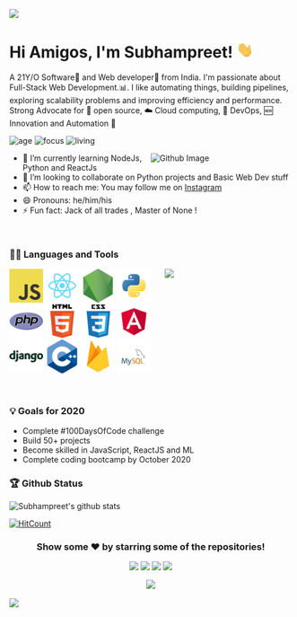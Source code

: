 ![](https://raw.githubusercontent.com/halfrost/halfrost/master/icons/header_.png)

# Hi Amigos, I'm Subhampreet! <img src="https://raw.githubusercontent.com/ABSphreak/ABSphreak/master/gifs/Hi.gif" width="30px">
  
A 21Y/O Software🌈 and Web developer🎯 from India. I'm passionate about Full-Stack Web Development.:bar_chart:. I like automating things, building pipelines, exploring scalability problems and improving efficiency and performance. Strong Advocate for 📜 open source, :cloud: Cloud computing, 🚀 DevOps, :new: Innovation and Automation :robot: 


![age](https://img.shields.io/badge/age-21-blue)
![focus](https://img.shields.io/badge/focus-FullStack-brightgreen)
![living](https://img.shields.io/badge/living-Bhubaneswar-3c9)

<img width="50%" align="right" alt="Github Image" src="https://raw.githubusercontent.com/onimur/.github/master/.resources/git-header.svg" />

- 🌱 I’m currently learning NodeJs, Python and ReactJs
- 👯 I’m looking to collaborate on Python projects and Basic Web Dev stuff
- 📫 How to reach me: You may follow me on [Instagram](https://www.instagram.com/_the.odist_) 
- 😄 Pronouns: he/him/his
- ⚡ Fun fact: Jack of all trades , Master of None ! 
<br />


### 👨‍💻 Languages and Tools

<img src="https://raw.githubusercontent.com/Subhampreet/Subhampreet/master/media/mern.png" width="45%" align="right">

<code><img height="60" src="https://raw.githubusercontent.com/github/explore/80688e429a7d4ef2fca1e82350fe8e3517d3494d/topics/javascript/javascript.png"></code>
<code><img height="60" src="https://raw.githubusercontent.com/github/explore/80688e429a7d4ef2fca1e82350fe8e3517d3494d/topics/react/react.png"></code>
<code><img height="60" src="https://raw.githubusercontent.com/github/explore/80688e429a7d4ef2fca1e82350fe8e3517d3494d/topics/nodejs/nodejs.png"></code>
<code><img height="60" src="https://raw.githubusercontent.com/github/explore/80688e429a7d4ef2fca1e82350fe8e3517d3494d/topics/python/python.png"></code>
<br>
<code><img height="60" src="https://raw.githubusercontent.com/github/explore/80688e429a7d4ef2fca1e82350fe8e3517d3494d/topics/php/php.png"></code>
<code><img height="60" src="https://raw.githubusercontent.com/github/explore/80688e429a7d4ef2fca1e82350fe8e3517d3494d/topics/html/html.png"></code>
<code><img height="60" src="https://raw.githubusercontent.com/github/explore/80688e429a7d4ef2fca1e82350fe8e3517d3494d/topics/css/css.png"></code>
<code><img height="60" src="https://raw.githubusercontent.com/github/explore/80688e429a7d4ef2fca1e82350fe8e3517d3494d/topics/angular/angular.png"></code>
<br>
<code><img height="60" src="https://raw.githubusercontent.com/github/explore/80688e429a7d4ef2fca1e82350fe8e3517d3494d/topics/django/django.png"></code>
<code><img height="60" src="https://raw.githubusercontent.com/github/explore/80688e429a7d4ef2fca1e82350fe8e3517d3494d/topics/cpp/cpp.png"></code>
<code><img height="60" src="https://raw.githubusercontent.com/github/explore/80688e429a7d4ef2fca1e82350fe8e3517d3494d/topics/firebase/firebase.png"></code>
<code><img height="60" src="https://raw.githubusercontent.com/github/explore/80688e429a7d4ef2fca1e82350fe8e3517d3494d/topics/mysql/mysql.png"></code>



<br />



### 💡 Goals for 2020
- Complete #100DaysOfCode challenge 
- Build 50+ projects 
- Become skilled in JavaScript, ReactJS and ML
- Complete coding bootcamp by October 2020

### 🏆 Github Status


![Subhampreet's github stats](https://github-readme-stats.vercel.app/api?username=Subhampreet&show_icons=true&hide=["issues"])

[![HitCount](http://hits.dwyl.com/Subhampreet/Subhampreet.svg)](http://hits.dwyl.com/Subhampreet/Subhampreet)

<div align="center">


### Show some ❤️ by starring some of the repositories!


[<img src="https://img.shields.io/badge/linkedin-%230077B5.svg?&style=for-the-badge&logo=linkedin&logoColor=white">](https://www.linkedin.com/in/subhampreet-mohanty-534b9b1a9/)
[<img src="https://img.shields.io/badge/instagram-%23E4405F.svg?&style=for-the-badge&logo=instagram&logoColor=white">](https://www.instagram.com/_the.odist_/?hl=en)
[<img src="https://img.shields.io/badge/facebook-%231877F2.svg?&style=for-the-badge&logo=facebook&logoColor=white">](https://www.facebook.com/subhampreet.mohanty/)
[<img src="https://img.shields.io/badge/Portfolio-%23000000.svg?&style=for-the-badge">](https://subhampreet.netlify.app/)


<a href="https://dev.to/subhampreet"><img height="50" src="https://d2fltix0v2e0sb.cloudfront.net/dev-badge.svg"></a>

</div>


![](https://raw.githubusercontent.com/Subhampreet/Subhampreet/master/media/footer.png)



